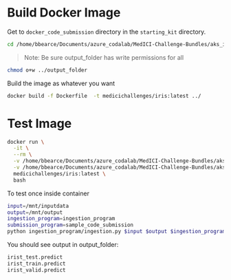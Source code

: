 # Build Docker Image

Get to ```docker_code_submission``` directory in the ```starting_kit``` directory.
```bash
cd /home/bbearce/Documents/azure_codalab/MedICI-Challenge-Bundles/aks_iris_bundle/docker_code_submission
```
> Note: Be sure output_folder has write permissions for all
```bash
chmod o+w ../output_folder
```

Build the image as whatever you want
```bash
docker build -f Dockerfile  -t medicichallenges/iris:latest ../
```

# Test Image
```bash
docker run \
  -it \
  --rm \
  -v /home/bbearce/Documents/azure_codalab/MedICI-Challenge-Bundles/aks_iris_bundle/sample_data:/mnt/inputdata \
  -v /home/bbearce/Documents/azure_codalab/MedICI-Challenge-Bundles/aks_iris_bundle/output_folder:/mnt/output \
  medicichallenges/iris:latest \
  bash
```
To test once inside container
```bash
input=/mnt/inputdata
output=/mnt/output
ingestion_program=ingestion_program
submission_program=sample_code_submission
python ingestion_program/ingestion.py $input $output $ingestion_program $submission_program
```

You should see output in output_folder:
```bash
irist_test.predict
irist_train.predict
irist_valid.predict
```
